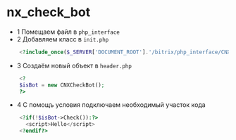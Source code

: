 # nx_check_bot
* 1 Помещаем файл в `php_interface`
* 2 Добавляем класс в `init.php`
```php
    <?include_once($_SERVER['DOCUMENT_ROOT'].'/bitrix/php_interface/CNXCheckBot.php');?>
```
* 3 Создаём новый объект в `header.php`
```php
    <?
    $isBot = new CNXCheckBot();
    ?> 
```
* 4 С помощъ условия подключаем необходимый участок кода
```php
    <?if(!$isBot->Check()):?>
      <script>Hello</script>
    <?endif?>
```
